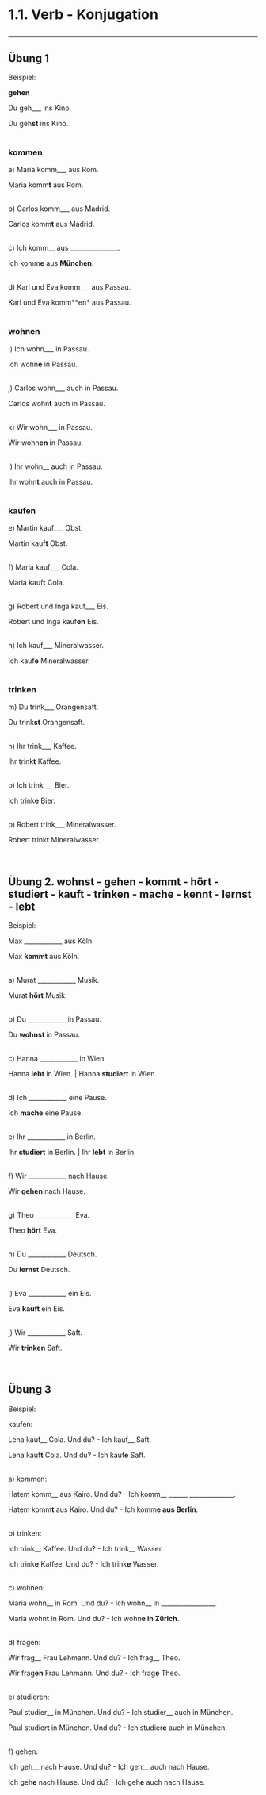 # 1.1. Verb - Konjugation<hr/>

## Übung 1

Beispiel: 

**gehen**

Du geh___ ins Kino.

Du geh**st** ins Kino.<br/><br/>


### kommen

a) Maria komm___ aus Rom.

Maria komm**t** aus Rom.<br/><br/>

b) Carlos komm___ aus Madrid.

Carlos komm**t** aus Madrid.<br/><br/>

c) Ich komm__ aus _______________.

Ich komm**e** aus **München**.<br/><br/>

d) Karl und Eva komm___ aus Passau.

Karl und Eva komm**en* aus Passau.<br/><br/>

### wohnen

i) Ich wohn___ in Passau.

Ich wohn**e** in Passau.<br/><br/>

j) Carlos wohn___ auch in Passau.

Carlos wohn**t** auch in Passau.<br/><br/>

k) Wir wohn___ in Passau.

Wir wohn**en** in Passau.<br/><br/>

l) Ihr wohn__ auch in Passau.

Ihr wohn**t** auch in Passau.<br/><br/>

### kaufen

e) Martin kauf___ Obst.

Martin kauf**t** Obst.<br/><br/>

f) Maria kauf___ Cola.

Maria kauf**t** Cola.<br/><br/>

g) Robert und Inga kauf___ Eis.

Robert und Inga kauf**en** Eis.<br/><br/>

h) Ich kauf___ Mineralwasser.

Ich kauf**e** Mineralwasser.<br/><br/>

### trinken

m) Du trink___ Orangensaft.

Du trink**st** Orangensaft.<br/><br/>

n) Ihr trink___ Kaffee.

Ihr trink**t** Kaffee.<br/><br/>

o) Ich trink___ Bier.

Ich trink**e** Bier.<br/><br/>

p) Robert trink___ Mineralwasser.

Robert trink**t** Mineralwasser.<br/><br/><br/>


## Übung 2. wohnst - gehen - kommt - hört - studiert - kauft - trinken - mache - kennt - lernst - lebt


Beispiel:

Max ____________ aus Köln.

Max **kommt** aus Köln.<br/><br/>


a) Murat ____________ Musik.

Murat **hört** Musik.<br/><br/>

b) Du ____________ in Passau.

Du **wohnst** in Passau.<br/><br/>

c) Hanna ____________ in Wien.

Hanna **lebt** in Wien. | Hanna **studiert** in Wien.<br/><br/>

d) Ich ____________ eine Pause.

Ich **mache** eine Pause.<br/><br/>

e) Ihr ____________ in Berlin.

Ihr **studiert** in Berlin. | Ihr **lebt** in Berlin.<br/><br/>

f) Wir ____________ nach Hause.

Wir **gehen** nach Hause.<br/><br/>

g) Theo ____________ Eva.

Theo **hört** Eva.<br/><br/>

h) Du ____________ Deutsch.

Du **lernst** Deutsch.<br/><br/>

i) Eva ____________ ein Eis.

Eva **kauft** ein Eis.<br/><br/>

j) Wir ____________ Saft.

Wir **trinken** Saft.<br/><br/><br/>


## Übung 3

Beispiel:

kaufen:

Lena kauf__ Cola. Und du? - Ich kauf__ Saft. 

Lena kauf**t** Cola. Und du? - Ich kauf**e** Saft.<br/><br/>

a) kommen: 

Hatem komm__ aus Kairo. Und du? - Ich komm__  ______  ______________.

Hatem komm**t** aus Kairo. Und du? - Ich komm**e aus Berlin**.<br/><br/>

b) trinken:

Ich trink__  Kaffee. Und du? - Ich trink__ Wasser.

Ich trink**e** Kaffee. Und du? - Ich trink**e** Wasser.<br/><br/>

c) wohnen:

Maria wohn__  in Rom. Und du? - Ich wohn__  in _________________.

Maria wohn**t** in Rom. Und du? - Ich wohn**e in Zürich**.<br/><br/>

d) fragen:

Wir frag__ Frau Lehmann. Und du? - Ich frag__ Theo.

Wir frag**en** Frau Lehmann. Und du? - Ich frag**e** Theo.<br/><br/>

e) studieren:

Paul studier__ in München. Und du? - Ich studier__ auch in München.

Paul studier**t** in München. Und du? - Ich studier**e** auch in München.<br/><br/>

f) gehen:

Ich geh__ nach Hause. Und du? - Ich geh__ auch nach Hause.

Ich geh**e** nach Hause. Und du? - Ich geh**e** auch nach Hause.<br/><br/><br/>

